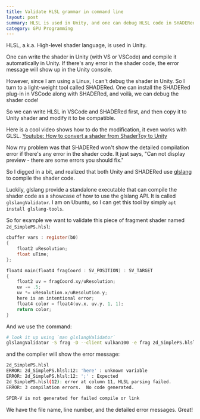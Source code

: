 ```yaml
---
title: Validate HLSL grammar in command line
layout: post
summary: HLSL is used in Unity, and one can debug HLSL code in SHADERed. However, SHADERed doesn't show the detailed compile error message as Unity does. Here we show how to use a tool called glslangValidator to validate the HLSL grammar in command line.
category: GPU Programming
---
```


HLSL, a.k.a. High-level shader language, is used in Unity.

One can write the shader in Unity (with VS or VSCode) and compile it automatically in Unity. If there's any error in the shader code, the error message will show up in the Unity console.

However, since I am using a Linux, I can't debug the shader in Unity.
So I turn to a light-weight tool called SHADERed.
One can install the SHADERed plug-in in VSCode along with SHADERed, and voilà, we can debug the shader code!

So we can write HLSL in VSCode and SHADERed first, and then copy it to Unity shader and modify it to be compatible.

Here is a cool video shows how to do the modification, it even works with GLSL.
[Youtube: How to convert a shader from ShaderToy to Unity](https://www.youtube.com/watch?v=CzORVWFvZ28)

Now my problem was that SHADERed won't show the detailed compilation error if there's any error in the shader code. It just says, "Can not display preview - there are some errors you should fix." 

So I digged in a bit, and realized that both Unity and SHADERed use [glslang](https://github.com/KhronosGroup/glslang) to compile the shader code.

Luckily, glslang provide a standalone executable that can compile the shader code as a showcase of how to use the glslang API. It is called `glslangValidator`. I am on Ubuntu, so I can get this tool by simply `apt install glslang-tools`.

So for example we want to validate this piece of fragment shader named `2d_SimplePS.hlsl`:
```c
cbuffer vars : register(b0)
{
	float2 uResolution;
	float uTime;
};

float4 main(float4 fragCoord : SV_POSITION) : SV_TARGET
{
    float2 uv = fragCoord.xy/uResolution;
    uv -= .5;
    uv *= uResolution.x/uResolution.y;
    here is an intentional error;
    float4 color = float4(uv.x, uv.y, 1, 1);
    return color;
}
```
And we use the command:
```bash
# look it up using `man glslangValidator`
glslangValidator -S frag -D --client vulkan100 -e frag 2d_SimplePS.hlsl
```

and the compiler will show the error message: 
```bash
2d_SimplePS.hlsl
ERROR: 2d_SimplePS.hlsl:12: 'here' : unknown variable 
ERROR: 2d_SimplePS.hlsl:12: ';' : Expected 
2d_SimplePS.hlsl(12): error at column 11, HLSL parsing failed.
ERROR: 3 compilation errors.  No code generated.

SPIR-V is not generated for failed compile or link
```

We have the file name, line number, and the detailed error messages. Great!

